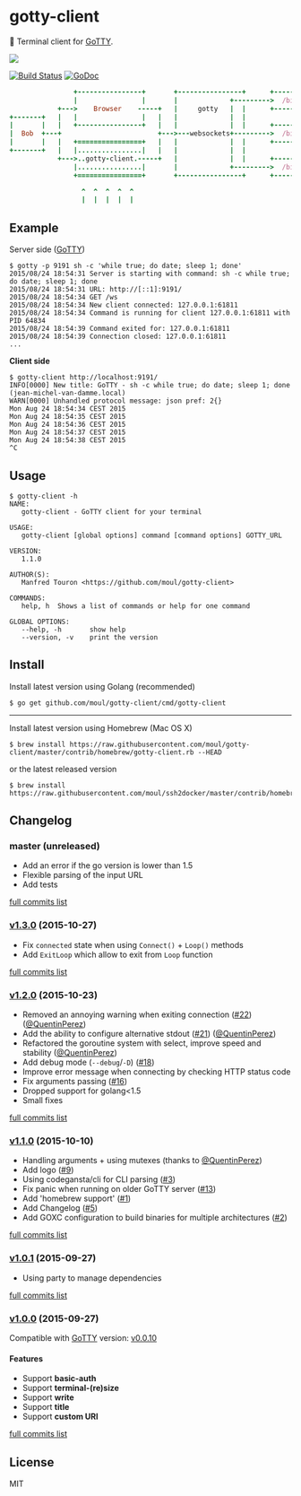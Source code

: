 # gotty-client
:wrench: Terminal client for [GoTTY](https://github.com/yudai/gotty).

![](https://raw.githubusercontent.com/moul/gotty-client/master/resources/gotty-client.png)

[![Build Status](https://travis-ci.org/moul/gotty-client.svg?branch=master)](https://travis-ci.org/moul/gotty-client)
[![GoDoc](https://godoc.org/github.com/moul/gotty-client?status.svg)](https://godoc.org/github.com/moul/gotty-client)

```ruby
                +----------------+       +----------------+      +-------------+
                |                |       |             +--------->  /bin/bash  |
            +--->    Browser    -----+   |     gotty   |  |      +-------------+
+-------+   |   |                |   |   |             |  |
|       |   |   +----------------+   |   |             |  |      +-------------+
|  Bob  +---+                        +--->---websockets+--------->  /bin/bash  |
|       |   |   +================+   |   |             |  |      +-------------+
+-------+   |   |................|   |   |             |  |
            +--->..gotty-client.-----+   |             |  |      +-------------+
                |................|       |             +--------->  /bin/bash  |
                +================+       +----------------+      +-------------+

                  ^  ^  ^  ^  ^
                  |  |  |  |  |
```

## Example

Server side ([GoTTY](https://github.com/yudai/gotty))

```console
$ gotty -p 9191 sh -c 'while true; do date; sleep 1; done'
2015/08/24 18:54:31 Server is starting with command: sh -c while true; do date; sleep 1; done
2015/08/24 18:54:31 URL: http://[::1]:9191/
2015/08/24 18:54:34 GET /ws
2015/08/24 18:54:34 New client connected: 127.0.0.1:61811
2015/08/24 18:54:34 Command is running for client 127.0.0.1:61811 with PID 64834
2015/08/24 18:54:39 Command exited for: 127.0.0.1:61811
2015/08/24 18:54:39 Connection closed: 127.0.0.1:61811
...
```

**Client side**

```console
$ gotty-client http://localhost:9191/
INFO[0000] New title: GoTTY - sh -c while true; do date; sleep 1; done (jean-michel-van-damme.local)
WARN[0000] Unhandled protocol message: json pref: 2{}
Mon Aug 24 18:54:34 CEST 2015
Mon Aug 24 18:54:35 CEST 2015
Mon Aug 24 18:54:36 CEST 2015
Mon Aug 24 18:54:37 CEST 2015
Mon Aug 24 18:54:38 CEST 2015
^C
```

## Usage

```console
$ gotty-client -h
NAME:
   gotty-client - GoTTY client for your terminal

USAGE:
   gotty-client [global options] command [command options] GOTTY_URL

VERSION:
   1.1.0

AUTHOR(S):
   Manfred Touron <https://github.com/moul/gotty-client>

COMMANDS:
   help, h	Shows a list of commands or help for one command

GLOBAL OPTIONS:
   --help, -h		show help
   --version, -v	print the version
```

## Install

Install latest version using Golang (recommended)

```console
$ go get github.com/moul/gotty-client/cmd/gotty-client
```

---

Install latest version using Homebrew (Mac OS X)

```console
$ brew install https://raw.githubusercontent.com/moul/gotty-client/master/contrib/homebrew/gotty-client.rb --HEAD
```

or the latest released version

```console
$ brew install https://raw.githubusercontent.com/moul/ssh2docker/master/contrib/homebrew/assh.rb
```

## Changelog

### master (unreleased)

* Add an error if the go version is lower than 1.5
* Flexible parsing of the input URL
* Add tests

[full commits list](https://github.com/moul/gotty-client/compare/v1.3.0...master)

### [v1.3.0](https://github.com/moul/gotty-client/releases/tag/v1.3.0) (2015-10-27)

* Fix `connected` state when using `Connect()` + `Loop()` methods
* Add `ExitLoop` which allow to exit from `Loop` function

[full commits list](https://github.com/moul/gotty-client/compare/v1.2.0...v1.3.0)

### [v1.2.0](https://github.com/moul/gotty-client/releases/tag/v1.2.0) (2015-10-23)

* Removed an annoying warning when exiting connection ([#22](https://github.com/moul/gotty-client/issues/22)) ([@QuentinPerez](https://github.com/QuentinPerez))
* Add the ability to configure alternative stdout ([#21](https://github.com/moul/gotty-client/issues/21)) ([@QuentinPerez](https://github.com/QuentinPerez))
* Refactored the goroutine system with select, improve speed and stability ([@QuentinPerez](https://github.com/QuentinPerez))
* Add debug mode (`--debug`/`-D`) ([#18](https://github.com/moul/gotty-client/issues/18))
* Improve error message when connecting by checking HTTP status code
* Fix arguments passing ([#16](https://github.com/moul/gotty-client/issues/16))
* Dropped support for golang<1.5
* Small fixes

[full commits list](https://github.com/moul/gotty-client/compare/v1.1.0...v1.2.0)

### [v1.1.0](https://github.com/moul/gotty-client/releases/tag/v1.1.0) (2015-10-10)

* Handling arguments + using mutexes (thanks to [@QuentinPerez](https://github.com/QuentinPerez))
* Add logo ([#9](https://github.com/moul/gotty-client/issues/9))
* Using codegansta/cli for CLI parsing ([#3](https://github.com/moul/gotty-client/issues/3))
* Fix panic when running on older GoTTY server ([#13](https://github.com/moul/gotty-client/issues/13))
* Add 'homebrew support' ([#1](https://github.com/moul/gotty-client/issues/1))
* Add Changelog ([#5](https://github.com/moul/gotty-client/issues/5))
* Add GOXC configuration to build binaries for multiple architectures ([#2](https://github.com/moul/gotty-client/issues/2))

[full commits list](https://github.com/moul/gotty-client/compare/v1.0.1...v1.1.0)

### [v1.0.1](https://github.com/moul/gotty-client/releases/tag/v1.0.1) (2015-09-27)

* Using party to manage dependencies

[full commits list](https://github.com/moul/gotty-client/compare/v1.0.0...v1.0.1)

### [v1.0.0](https://github.com/moul/gotty-client/releases/tag/v1.0.0) (2015-09-27)

Compatible with [GoTTY](https://github.com/yudai/gotty) version: [v0.0.10](https://github.com/yudai/gotty/releases/tag/v0.0.10)

#### Features

* Support **basic-auth**
* Support **terminal-(re)size**
* Support **write**
* Support **title**
* Support **custom URI**

[full commits list](https://github.com/moul/gotty-client/compare/cf0c1146c7ce20fe0bd65764c13253bc575cd43a...v1.0.0)

## License

MIT
